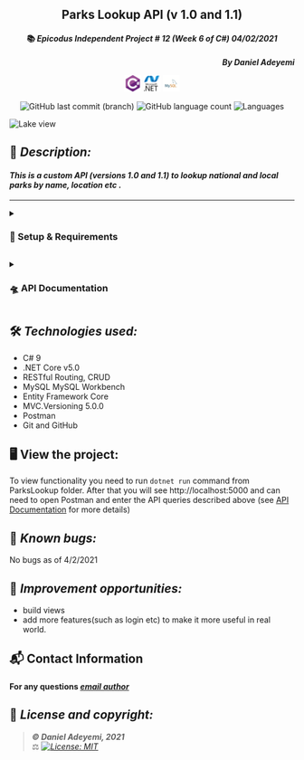 ## <div align="center"> Parks Lookup API (v 1.0 and 1.1)
#### <div align="center">📚 *Epicodus Independent Project # 12  (Week 6 of C#)  04/02/2021* </div> 
***<p align="right">By Daniel Adeyemi***</p>   
<p align="center">
<img src="https://raw.githubusercontent.com/devicons/devicon/master/icons/csharp/csharp-original.svg" alt="csharp" width="30" />
<img src="https://raw.githubusercontent.com/devicons/devicon/master/icons/dot-net/dot-net-original-wordmark.svg" alt="dotnet" width="30"/>
<img alt="MySQL" width="30px" src="https://raw.githubusercontent.com/github/explore/80688e429a7d4ef2fca1e82350fe8e3517d3494d/topics/mysql/mysql.png" /> 
</p>
<div align="center">

![GitHub last commit (branch)](https://img.shields.io/github/last-commit/DanielAdeyemi/ParksLookup.Solution/main?color=purple&style=for-the-badge) 
![GitHub language count](https://img.shields.io/github/languages/count/DanielAdeyemi/ParksLookup.Solution?color=purple&style=for-the-badge) ![Languages](https://img.shields.io/github/languages/top/DanielAdeyemi/ParksLookup.Solution?color=purple&style=for-the-badge)
</div>
<img src="https://cdn.cheapism.com/images/National_Park_Photos.2e16d0ba.fill-1440x605.png" alt="Lake view"/>

##  🚩 *Description:*  

#### ***This is a custom API (versions 1.0 and 1.1) to lookup national and local parks by name, location etc .***
<hr>
<details>
<summary> <h3>🔧 Setup & Requirements</h3></summary>

### 📋 Necessary Specifications

#### To run this project locally you will need:

- **ASP .NET Core :** You can check if you have .NET Core by running `dotnet --version` in the command line. If you do not have .NET Core please find more information and download [here](https://dotnet.microsoft.com/download/dotnet-core)
- **MySQL :**  You can download MySQL [here](https://dev.mysql.com/downloads/file/?id=484914) and MySQL Workbench [here](https://dev.mysql.com/downloads/file/?id=484391)

### ⚙️ Clone or Download

#### 🌐 To Download:

* Go to my GitHub repository, using following [URL](https://github.com/DanielAdeyemi/ParksLookup.Solution.git).
* * At the top of the repository, click <img src="https://i.imgur.com/Ej9Dphm.png" alt="Code Button" height="20" align="center" /> then select "Download ZIP".

<img src="https://i.imgur.com/tZKvGne.gif" alt="download zip gif" height="200"/>

#### <img src="https://raw.githubusercontent.com/github/explore/80688e429a7d4ef2fca1e82350fe8e3517d3494d/topics/terminal/terminal.png" width="18"/> To clone (my prefered method):

1. At the top of the repository, click <img src="https://i.imgur.com/Ej9Dphm.png" alt="Code Button" height="20" align="center" /> and copy the URL.
2. Open Terminal or GitBash and input the command: `git clone https://github.com/DanielAdeyemi/ParksLookup.Solution.git`
3. To view the code, open the copied directory with Visual Studio Code or your preferred text editor by inputing the command `code .` in your terminal.

### 🧰 Database Setup Options

#### AppSettings:

- After you have the project on your computer you will need to create a file in the root directory of the project called "appsettings.json". 
- Add the following snippet of code to the appsettings.json file:

```
{
    "Logging": {
    "LogLevel": {
      "Default": "Warning",
      "Microsoft": "Information",
      "System": "Information"
    }
  },
  "AllowedHosts": "*",
  "ConnectionStrings": {
    "DefaultConnection": "Server=localhost;Port=3306;database=daniel_adeyemi;uid=[YOUR-ACCOUNT-NAME];pwd=[YOUR-PASSWORD];"
  }
}
```
*Please note you will need to replace `YOUR-PASSWORD-HERE` with the password you created for your MySQL server.
*You may also need to update `uid`, `port`, or `database` name depending on your configurations.

#### Import Database using Entity Framework Core:

 - In the command line run ` cd Desktop/ParksLookup.Solution/ParksLookup` to navigate to the "ParksLookup" folder. 
 - Next, run `dotnet ef database update` to generate the database. You can confirm the database was created by checking MySQL workbench.

*⚠️ Note: to make changed to the database you can run `dotnet ef migrations add <MigrationName>`*


</details>

<a name="api"></a>


<details>
<summary> <h3>🛸 API Documentation</h3></summary>

*In order to explore the endpoints of this API, we suggest that you use [Postman](https://www.postman.com/). Postman will allow you to make GET, POST, PUT, and DELETE requests with the `ParksLookupApi`.*
Base URL: `http://localhost:5000`  
#### **HTTP Request Structure:**
```
GET /api/parks
GET /api/parks/{id}
POST /api/parks
PUT /api/parks/{id}
DELETE /api/parks/{id}
```
#### **Path Parameters:**   
| Parameter | Type | Default | Required | Description |
| :---: | :---: | :---: | :---: | --- |
| ParkName | string | none | false| Return matches by name.
| Location | string | none | false | Return matches by location (check note below for comma separated locations such `Portland, OR`). 
| National | bool | none | false | Return all parks marked as **National** |
| Local | bool | none | false | Return all parks marked as **Local** |

*⚠️ Note: for comma-separated locations, such `Portland, OR` use following path:*   
```
?location=portland%2C%20or
```

#### **Example Query:**
```
http://localhost:5000/api/parks/?location=portland%2C%20or&local=true
```
#### **Sample JSON Response:**
```
[
  {
    "parkId": 1,
    "parkName": "Buike",
    "parkLocation": "Portland, OR",
    "national": false,
    "local": true
  }
]
```
#### **Versions:**
Version 1.0 of ParksLookup API was setup as default version in `Startup.cs` file. API also support 1.1 version. For additional information check table below:
| Version |  Default | Description | query |
| :---: | :---: | :---: | :---: |
| 1.0 | true | looks for parks by name, locations, national/state affilation. | http://localhost:5000/api/parks/
| 1.1 | false | get route will display only national parks by default | http://localhost:5000/api/parks/?v=1.1

</details>


## 🛠️ *Technologies used:*
* C# 9
* .NET Core v5.0
* RESTful Routing, CRUD 
* MySQL MySQL Workbench
* Entity Framework Core
* MVC.Versioning 5.0.0
* Postman
* Git and GitHub

## 🖥️ View the project:    
To view functionality you need to run `dotnet run` command from ParksLookup folder. After that you will see http://localhost:5000 and can need to open Postman and enter the API queries described above (see [API Documentation](#api) for more details)

## 🐛 *Known bugs:*
No bugs as of 4/2/2021

## 🌟 *Improvement opportunities:*
* build views
* add more features(such as login etc) to make it more useful in real world.

## 📬 Contact Information
#### For any questions *[email author](mailto:adeyemidany+github@gmail.com?subject=[GitHubAPI])*


## 📘 *License and copyright:*

> ***© Daniel Adeyemi, 2021***  
> ⚖️ *[![License: MIT](https://img.shields.io/badge/License-MIT-yellow.svg)](https://opensource.org/licenses/MIT)*